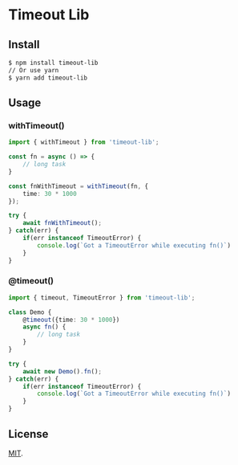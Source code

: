 # Timeout Lib

## Install

```bash
$ npm install timeout-lib
// Or use yarn
$ yarn add timeout-lib
```

## Usage

### withTimeout()
```typescript
import { withTimeout } from 'timeout-lib';

const fn = async () => { 
    // long task
}

const fnWithTimeout = withTimeout(fn, {
    time: 30 * 1000
});

try {
    await fnWithTimeout();
} catch(err) {
    if(err instanceof TimeoutError) {
        console.log(`Got a TimeoutError while executing fn()`)
    }
}
```

### @timeout()
```typescript
import { timeout, TimeoutError } from 'timeout-lib';

class Demo {
    @timeout({time: 30 * 1000})
    async fn() {
        // long task
    }
}

try {
    await new Demo().fn();
} catch(err) {
    if(err instanceof TimeoutError) {
        console.log(`Got a TimeoutError while executing fn()`)
    }
}
```

## License

[MIT](LICENSE).

